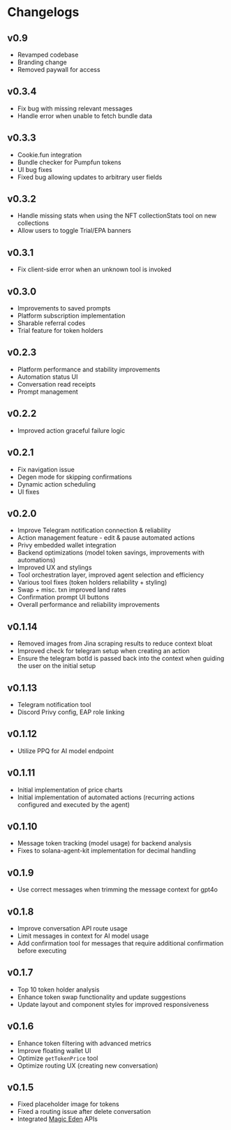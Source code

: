 # Changelogs

## v0.9
- Revamped codebase
- Branding change
- Removed paywall for access

## v0.3.4

- Fix bug with missing relevant messages
- Handle error when unable to fetch bundle data

## v0.3.3

- Cookie.fun integration
- Bundle checker for Pumpfun tokens
- UI bug fixes
- Fixed bug allowing updates to arbitrary user fields

## v0.3.2

- Handle missing stats when using the NFT collectionStats tool on new collections
- Allow users to toggle Trial/EPA banners

## v0.3.1

- Fix client-side error when an unknown tool is invoked

## v0.3.0

- Improvements to saved prompts
- Platform subscription implementation
- Sharable referral codes
- Trial feature for token holders

## v0.2.3

- Platform performance and stability improvements
- Automation status UI
- Conversation read receipts
- Prompt management

## v0.2.2

- Improved action graceful failure logic

## v0.2.1

- Fix navigation issue
- Degen mode for skipping confirmations
- Dynamic action scheduling
- UI fixes

## v0.2.0

- Improve Telegram notification connection & reliability
- Action management feature - edit & pause automated actions
- Privy embedded wallet integration
- Backend optimizations (model token savings, improvements with automations)
- Improved UX and stylings
- Tool orchestration layer, improved agent selection and efficiency
- Various tool fixes (token holders reliability + styling)
- Swap + misc. txn improved land rates
- Confirmation prompt UI buttons
- Overall performance and reliability improvements

## v0.1.14

- Removed images from Jina scraping results to reduce context bloat
- Improved check for telegram setup when creating an action
- Ensure the telegram botId is passed back into the context when guiding the user on the initial setup

## v0.1.13

- Telegram notification tool
- Discord Privy config, EAP role linking

## v0.1.12

- Utilize PPQ for AI model endpoint

## v0.1.11

- Initial implementation of price charts
- Initial implementation of automated actions (recurring actions configured and executed by the agent)

## v0.1.10

- Message token tracking (model usage) for backend analysis
- Fixes to solana-agent-kit implementation for decimal handling

## v0.1.9

- Use correct messages when trimming the message context for gpt4o

## v0.1.8

- Improve conversation API route usage
- Limit messages in context for AI model usage
- Add confirmation tool for messages that require additional confirmation before executing

## v0.1.7

- Top 10 token holder analysis
- Enhance token swap functionality and update suggestions
- Update layout and component styles for improved responsiveness

## v0.1.6

- Enhance token filtering with advanced metrics
- Improve floating wallet UI
- Optimize `getTokenPrice` tool
- Optimize routing UX (creating new conversation)

## v0.1.5

- Fixed placeholder image for tokens
- Fixed a routing issue after delete conversation
- Integrated [Magic Eden](https://magiceden.io/) APIs
